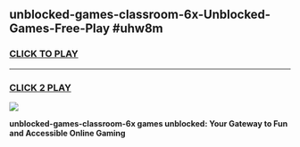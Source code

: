 
## unblocked-games-classroom-6x-Unblocked-Games-Free-Play #uhw8m
<h3>
<a href="https://us.freeplayer.one?title=unblocked-games-classroom-6x&ref=9M">CLICK TO PLAY</a></h3>
<hr>

<h3>
<a href="https://us.freeplayer.one?title=unblocked-games-classroom-6x&ref=9M">CLICK 2 PLAY</a>
  
</h3>

<a href="https://us.freeplayer.one?title=unblocked-games-classroom-6x&ref=9M"><img src="https://clearcache.store/games.png"></a>


**unblocked-games-classroom-6x games unblocked: Your Gateway to Fun and Accessible Online Gaming**
